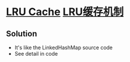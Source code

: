 # [LRU Cache](https://leetcode.com/problems/lru-cache/) [LRU缓存机制](https://leetcode-cn.com/problems/lru-cache/)

## Solution
* It's like the LinkedHashMap source code
* See detail in code